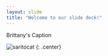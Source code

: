 ```yaml
---
layout: slide
title: "Welcome to our slide deck!"
---
```


Brittany's Caption

![saritocat](https://octodex.github.com/images/saritocat.png)
{: .center}
